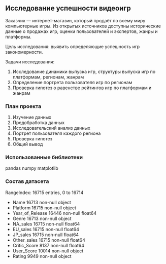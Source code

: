 ﻿## Исследование успешности видеоигр

Заказчик — интернет-магазин, который продаёт по всему миру компьютерные игры. 
Из открытых источников доступны исторические данные о продажах игр, оценки пользователей и экспертов, жанры и платформы. 

Цель исследования: выявить определяющие успешность игр закономерности. 

Задачи исследования:
1. Исследование динамики выпуска игр, структуры выпуска игр по платформам, регионам, жанрам
2. Определение портрета пользователя игр по регионам
3. Проверка гипотез о равенстве рейтингов игр по платформам и жанрам

### План проекта

1.	Изучение данных
2.	Предобработка данных
3.	Исследовательский анализ данных
4.	Портрет пользователя каждого региона
5.	Проверка гипотез
6.	Общий вывод

### Использованные библиотеки

pandas
numpy
matplotlib


### Состав датасета

RangeIndex: 16715 entries, 0 to 16714
- Name               16713 non-null object
- Platform           16715 non-null object
- Year_of_Release    16446 non-null float64
- Genre              16713 non-null object
- NA_sales           16715 non-null float64
- EU_sales           16715 non-null float64
- JP_sales           16715 non-null float64
- Other_sales        16715 non-null float64
- Critic_Score       8137 non-null float64
- User_Score         10014 non-null object
- Rating             9949 non-null object



